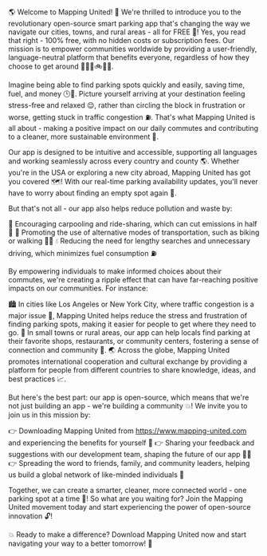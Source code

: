 🌎 Welcome to Mapping United! 🚀 We're thrilled to introduce you to the revolutionary open-source smart parking app that's changing the way we navigate our cities, towns, and rural areas - all for FREE 💸! Yes, you read that right - 100% free, with no hidden costs or subscription fees. Our mission is to empower communities worldwide by providing a user-friendly, language-neutral platform that benefits everyone, regardless of how they choose to get around 🔴🚌🚂🚲🏃‍♀️.

Imagine being able to find parking spots quickly and easily, saving time, fuel, and money 🕒💸. Picture yourself arriving at your destination feeling stress-free and relaxed 😌, rather than circling the block in frustration or worse, getting stuck in traffic congestion ⛽️. That's what Mapping United is all about - making a positive impact on our daily commutes and contributing to a cleaner, more sustainable environment 🌿.

Our app is designed to be intuitive and accessible, supporting all languages and working seamlessly across every country and county 🌎. Whether you're in the USA or exploring a new city abroad, Mapping United has got you covered 🗺️! With our real-time parking availability updates, you'll never have to worry about finding an empty spot again 🚗.

But that's not all - our app also helps reduce pollution and waste by:

🌟 Encouraging carpooling and ride-sharing, which can cut emissions in half 👫
🔋 Promoting the use of alternative modes of transportation, such as biking or walking 🚴‍♂️
💧 Reducing the need for lengthy searches and unnecessary driving, which minimizes fuel consumption ⛽️

By empowering individuals to make informed choices about their commutes, we're creating a ripple effect that can have far-reaching positive impacts on our communities. For instance:

🏙️ In cities like Los Angeles or New York City, where traffic congestion is a major issue 🚗, Mapping United helps reduce the stress and frustration of finding parking spots, making it easier for people to get where they need to go.
🌳 In small towns or rural areas, our app can help locals find parking at their favorite shops, restaurants, or community centers, fostering a sense of connection and community 🎉.
🌏 Across the globe, Mapping United promotes international cooperation and cultural exchange by providing a platform for people from different countries to share knowledge, ideas, and best practices 📈.

But here's the best part: our app is open-source, which means that we're not just building an app - we're building a community 💥! We invite you to join us in this mission by:

👉 Downloading Mapping United from https://www.mapping-united.com and experiencing the benefits for yourself 📲
👉 Sharing your feedback and suggestions with our development team, shaping the future of our app 👨‍💻
👉 Spreading the word to friends, family, and community leaders, helping us build a global network of like-minded individuals 💬

Together, we can create a smarter, cleaner, more connected world - one parking spot at a time 🌟! So what are you waiting for? Join the Mapping United movement today and start experiencing the power of open-source innovation 🔓!

💥 Ready to make a difference? Download Mapping United now and start navigating your way to a better tomorrow! 🎉